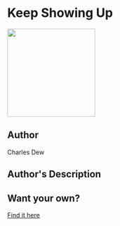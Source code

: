 # Keep Showing Up

<img src="https://cl.ly/cc9a484a8efb/Image%2525202018-12-27%252520at%2525208.06.28%252520PM.png" width="200" height="200" />

## Author

Charles Dew

## Author's Description



## Want your own?

<a href="https://cottonbureau.com/products/keep-showing-up" alt="Buy Now">Find it here</a>

